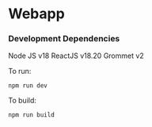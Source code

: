 


# Webapp

### Development Dependencies

Node JS v18
ReactJS v18.20
Grommet v2



To run:     
```commandline
npm run dev
```

To build:
```commandline
npm run build
```

